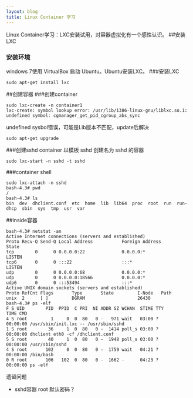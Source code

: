 ```yaml
---
layout: blog
title: Linux Container 学习
---
```

Linux Container学习：LXC安装试用，对容器虚拟化有一个感性认识。
##安装LXC
### 安装环境
windows 7使用 VirtualBox 启动 Ubuntu。Ubuntu安装LXC。
###安装LXC
```
sudo apt-get install lxc
```
##创建容器
###创建container
```
sudo lxc-create -n container1
lxc-create: symbol lookup error: /usr/lib/i386-linux-gnu/liblxc.so.1: undefined symbol: cgmanager_get_pid_cgroup_abs_sync
```
undefined sysbol错误，可能是Lib版本不匹配，update后解决

```
sudo apt-get upgrade
```



###创建sshd container
以模板 sshd 创建名为 sshd 的容器

```
sudo lxc-start -n sshd -t sshd
```

###container shell
```
sudo lxc-attach -n sshd
bash-4.3# pwd
/
bash-4.3# ls
bin  dev  dhclient.conf  etc  home  lib  lib64	proc  root  run  run-dhcp  sbin  sys  tmp  usr	var
```
##inside容器
```
bash-4.3# netstat -an
Active Internet connections (servers and established)
Proto Recv-Q Send-Q Local Address           Foreign Address         State      
tcp        0      0 0.0.0.0:22              0.0.0.0:*               LISTEN     
tcp6       0      0 :::22                   :::*                    LISTEN     
udp        0      0 0.0.0.0:68              0.0.0.0:*                          
udp        0      0 0.0.0.0:18566           0.0.0.0:*                          
udp6       0      0 :::53494                :::*                               
Active UNIX domain sockets (servers and established)
Proto RefCnt Flags       Type       State         I-Node   Path
unix  2      [ ]         DGRAM                    26430    
bash-4.3# ps -elf
F S UID        PID  PPID  C PRI  NI ADDR SZ WCHAN  STIME TTY          TIME CMD
4 S root         1     0  0  80   0 -   971 wait   03:00 ?        00:00:00 /usr/sbin/init.lxc -- /usr/sbin/sshd
1 S root        36     1  0  80   0 -  1414 poll_s 03:00 ?        00:00:00 dhclient eth0 -cf /dhclient.conf
5 S root        40     1  0  80   0 -  1948 poll_s 03:00 ?        00:00:00 /usr/sbin/sshd
4 S root       102     0  0  80   0 -  1759 wait   04:21 ?        00:00:00 /bin/bash
0 R root       106   102  0  80   0 -  1662 -      04:23 ?        00:00:00 ps -elf
```

遗留问题
- sshd容器 root 默认密码？
